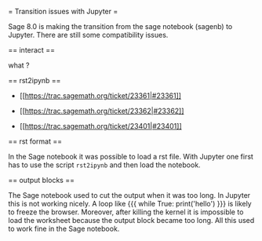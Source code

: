 = Transition issues with Jupyter =

Sage 8.0 is making the transition from the sage notebook (sagenb) to Jupyter. There are still some compatibility issues.

== interact ==

what ?

== rst2ipynb ==

 - [[https://trac.sagemath.org/ticket/23361|#23361]]

 - [[https://trac.sagemath.org/ticket/23362|#23362]]

 - [[https://trac.sagemath.org/ticket/23401|#23401]]

== rst format ==

In the Sage notebook it was possible to load a rst file. With Jupyter one first has to use the script `rst2ipynb` and then load the notebook.

== output blocks ==

The Sage notebook used to cut the output when it was too long. In Jupyter this is not working nicely. A loop like
{{{
while True:
    print('hello')
}}}
is likely to freeze the browser. Moreover, after killing the kernel it is impossible to load the worksheet because the output block became too long. All this used to work fine in the Sage notebook.
